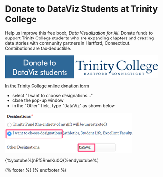 # Donate to DataViz Students at Trinity College

Help us improve this free book, *Data Visualization for All*. Donate funds to support Trinity College students who are expanding chapters and creating data stories with community partners in Hartford, Connecticut. Contributions are tax-deductible.

<a href="https://securelb.imodules.com/s/1490/index-3col-form.aspx?sid=1490&gid=1&pgid=1188&cid=2232"><img src="donate.png">

In the [Trinity College online donation form](https://securelb.imodules.com/s/1490/index-3col-form.aspx?sid=1490&gid=1&pgid=1188&cid=2232)
- select "I want to choose designations..."
- close the pop-up window
- in the "Other" field, type "DataViz" as shown below

![](donate-designations.png)

{%youtube%}nEf5RnmKu0Q{%endyoutube%}

{% footer %}
{% endfooter %}
